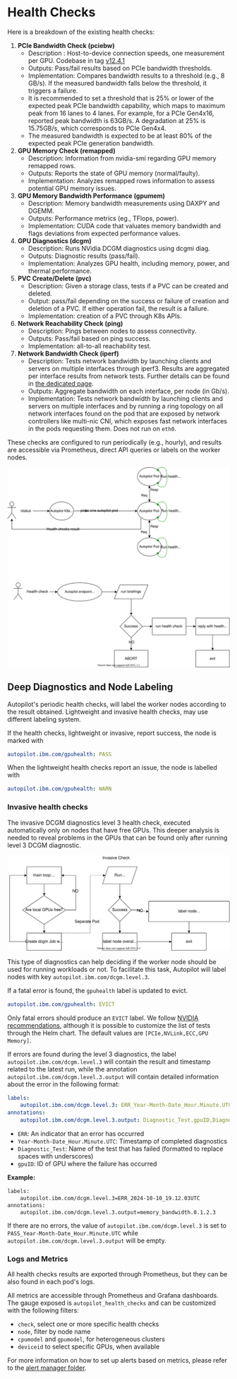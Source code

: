 # Health Checks

Here is a breakdown of the existing health checks:

1. **PCIe Bandwidth Check (pciebw)**
    - Description  : Host-to-device connection speeds, one measurement per GPU. Codebase in tag [v12.4.1](https://github.com/NVIDIA/cuda-samples/tree/master/Samples/1_Utilities/bandwidthTest)
    - Outputs: Pass/fail results based on PCIe bandwidth thresholds.
    - Implementation: Compares bandwidth results to a threshold (e.g., 8 GB/s). If the measured bandwidth falls below the threshold, it triggers a failure.
    - It is recommended to set a threshold that is 25% or lower of the expected peak PCIe bandwidth capability, which maps to maximum peak from 16 lanes to 4 lanes. For example, for a PCIe Gen4x16, reported peak bandwidth is 63GB/s. A degradation at 25% is 15.75GB/s, which corresponds to PCIe Gen4x4.
    - The measured bandwidth is expected to be at least 80% of the expected peak PCIe generation bandwidth.
2. **GPU Memory Check (remapped)**
    - Description: Information from nvidia-smi regarding GPU memory remapped rows.
    - Outputs: Reports the state of GPU memory (normal/faulty).
    - Implementation: Analyzes remapped rows information to assess potential GPU memory issues.
3. **GPU Memory Bandwidth Performance (gpumem)**
    - Description: Memory bandwidth measurements using DAXPY and DGEMM.
    - Outputs: Performance metrics (eg., TFlops, power).
    - Implementation: CUDA code that valuates memory bandwidth and flags deviations from expected performance values.
4. **GPU Diagnostics (dcgm)**
    - Description: Runs NVidia DCGM diagnostics using dcgmi diag.
    - Outputs: Diagnostic results (pass/fail).
    - Implementation: Analyzes GPU health, including memory, power, and thermal performance.
5. **PVC Create/Delete (pvc)**
    - Description: Given a storage class, tests if a PVC can be created and deleted.
    - Output: pass/fail depending on the success or failure of creation and deletion of a PVC. If either operation fail, the result is a failure.
    - Implementation: creation of a PVC through K8s APIs.
6. **Network Reachability Check (ping)**
    - Description: Pings between nodes to assess connectivity.
    - Outputs: Pass/fail based on ping success.
    - Implementation: all-to-all reachability test.
7. **Network Bandwidth Check (iperf)**
    - Description: Tests network bandwidth by launching clients and servers on multiple interfaces through iperf3. Results are aggregated per interface results from network tests. Further details can be found in [the dedicated page](autopilot-daemon/network/README.md).
    - Outputs: Aggregate bandwidth on each interface, per node (in Gb/s).
    - Implementation: Tests network bandwidth by launching clients and servers on multiple interfaces and by running a ring topology on all network interfaces found on the pod that are exposed by network controllers like multi-nic CNI, which exposes fast network interfaces in the pods requesting them. Does not run on `eth0`.

These checks are configured to run periodically (e.g., hourly), and results are accessible via Prometheus, direct API queries or labels on the worker nodes.

![image](figures/periodic-check-flow.svg)

## Deep Diagnostics and Node Labeling

Autopilot's periodic health checks, will label the worker nodes according to the result obtained.
Lightweight and invasive health checks, may use different labeling system.

If the health checks, lightweight or invasive, report success, the node is marked with

```yaml
autopilot.ibm.com/gpuhealth: PASS
```

When the lightweight health checks report an issue, the node is labelled with

```yaml
autopilot.ibm.com/gpuhealth: WARN
```

### Invasive health checks

The invasive DCGM diagnostics level 3 health check, executed automatically only on nodes that have free GPUs. This deeper analysis is needed to reveal problems in the GPUs that can be found only after running level 3 DCGM diagnostic.

![image](figures/invasive-check-flow.svg)

This type of diagnostics can help deciding if the worker node should be used for running workloads or not. To facilitate this task, Autopilot will label nodes with key `autopilot.ibm.com/dcgm.level.3`.

If a fatal error is found, the `gpuhealth` label is updated to evict.

```yaml
autopilot.ibm.com/gpuhealth: EVICT
```

Only fatal errors should produce an `EVICT` label. We follow [NVIDIA recommendations](https://docs.nvidia.com/datacenter/dcgm/latest/user-guide/feature-overview.html#id3), although it is possible to customize the list of tests through the Helm chart. The default values are `[PCIe,NVLink,ECC,GPU Memory]`.

If errors are found during the level 3 diagnostics, the label `autopilot.ibm.com/dcgm.level.3` will contain the result and timestamp related to the latest run, while the annotation `autopilot.ibm.com/dcgm.level.3.output` will contain detailed information about the error in the following format:

```yaml
labels:
    autopilot.ibm.com/dcgm.level.3: ERR_Year-Month-Date_Hour.Minute.UTC
annotations:
    autopilot.ibm.com/dcgm.level.3.output: Diagnostic_Test.gpuID,Diagnostic_Test.gpuID,...`
```

- `ERR`: An indicator that an error has occurred
- `Year-Month-Date_Hour.Minute.UTC`: Timestamp of completed diagnostics
- `Diagnostic_Test`: Name of the test that has failed (formatted to replace spaces with underscores)
- `gpuID`: ID of GPU where the failure has occurred

**Example:** 
```
labels:
    autopilot.ibm.com/dcgm.level.3=ERR_2024-10-10_19.12.03UTC
annotations:
    autopilot.ibm.com/dcgm.level.3.output=memory_bandwidth.0.1.2.3

```

If there are no errors, the value of `autopilot.ibm.com/dcgm.level.3` is set to `PASS_Year-Month-Date_Hour.Minute.UTC` while `autopilot.ibm.com/dcgm.level.3.output` will be empty.

### Logs and Metrics

All health checks results are exported through Prometheus, but they can be also found in each pod's logs.

All metrics are accessible through Prometheus and Grafana dashboards. The gauge exposed is `autopilot_health_checks` and can be customized with the following filters:

- `check`, select one or more specific health checks
- `node`, filter by node name
- `cpumodel` and `gpumodel`, for heterogeneous clusters
- `deviceid` to select specific GPUs, when available

For more information on how to set up alerts based on metrics, please refer to the [alert manager folder](alertmanager/README.md).
